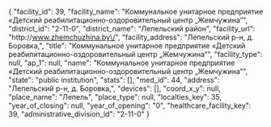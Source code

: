 {
    "facility_id": 39,
    "facility_name": "Коммунальное унитарное предприятие «Детский реабилитационно-оздоровительный центр „Жемчужина“",
    "district_id": "2-11-0",
    "district_name": "Лепельский район",
    "facility_url": "http:\/\/www.zhemchuzhina.by\/",
    "facility_address": "Лепельский р-н, д. Боровка,",
    "title": "Коммунальное унитарное предприятие «Детский реабилитационно-оздоровительный центр „Жемчужина“",
    "facility_type": null,
    "ap_1": null,
    "name": "Коммунальное унитарное предприятие «Детский реабилитационно-оздоровительный центр „Жемчужина“",
    "state": "public institution",
    "stats": [],
    "med_id": 44,
    "address": "Лепельский р-н, д. Боровка,",
    "devices": [],
    "coord_x_y": null,
    "place_name": "Лепель",
    "place_type": null,
    "localties_key": 35,
    "year_of_closing": null,
    "year_of_opening": "0",
    "healthcare_facility_key": 39,
    "administrative_division_id": "2-11-0"
}